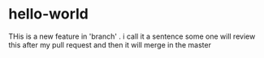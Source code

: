 # hello-world
THis is a new feature in 'branch' . i call it a sentence
some one will review this after my pull request and then it will merge in the master
